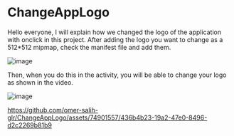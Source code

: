 # ChangeAppLogo
Hello everyone, I will explain how we changed the logo of the application with onclick in this project.
After adding the logo you want to change as a 512*512 mipmap, check the manifest file and add them.


![image](https://github.com/omer-salih-glr/ChangeAppLogo/assets/74901557/1633a8e7-d58e-4bdc-be30-541549f68e25)


Then, when you do this in the activity, you will be able to change your logo as shown in the video.

![image](https://github.com/omer-salih-glr/ChangeAppLogo/assets/74901557/415334d1-a9e6-4041-bfeb-cf24feae9aa1)

https://github.com/omer-salih-glr/ChangeAppLogo/assets/74901557/436b4b23-19a2-47e0-8496-d2c2269b81b9

